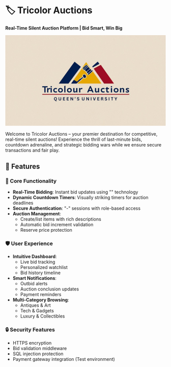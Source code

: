 # 🏷️ Tricolor Auctions

**Real-Time Silent Auction Platform | Bid Smart, Win Big** 

![Auction Banner](/Logo.png) <!-- Add your own banner image -->

Welcome to Tricolor Auctions – your premier destination for competitive, real-time silent auctions! Experience the thrill of last-minute bids, countdown adrenaline, and strategic bidding wars while we ensure secure transactions and fair play.

## 🌟 Features

### 🚀 Core Functionality
- **Real-Time Bidding**: Instant bid updates using "" technology
- **Dynamic Countdown Timers**: Visually striking timers for auction deadlines
- **Secure Authentication**: "-" sessions with role-based access
- **Auction Management**:
  - Create/list items with rich descriptions
  - Automatic bid increment validation
  - Reserve price protection

### 🛡️ User Experience
- **Intuitive Dashboard**:
  - Live bid tracking
  - Personalized watchlist
  - Bid history timeline
- **Smart Notifications**:
  - Outbid alerts
  - Auction conclusion updates
  - Payment reminders
- **Multi-Category Browsing**:
  - Antiques & Art
  - Tech & Gadgets
  - Luxury & Collectibles

### 🔒 Security Features
- HTTPS encryption
- Bid validation middleware
- SQL injection protection
- Payment gateway integration (Test environment)

